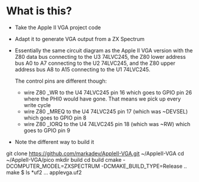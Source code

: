 What is this?
=============

- Take the Apple II VGA project code
- Adapt it to generate VGA output from a ZX Spectrum
- Essentially the same circuit diagram as the Apple II VGA version
  with the Z80 data bus connecting to the U3 74LVC245, the
  Z80 lower address bus A0 to A7 connecting to the U2 74LVC245,
  and the Z80 upper address bus A8 to A15 connecting to the U1
  74LVC245.

  The control pins are different though:

  - wire Z80 _WR to the U4 74LVC245 pin 16 which goes to 
    GPIO pin 26 where the PHI0 would have gone. That means we pick up every write cycle
  - wire Z80 _MREQ to the U4 74LVC245 pin 17 (which was ~DEVSEL) which goes to GPIO pin 8
  - wire Z80 _IORQ to the U4 74LVC245 pin 18 (which was ~RW) which goes to GPIO pin 9


- Note the different way to build it

git clone https://github.com/markadev/AppleII-VGA.git ~/AppleII-VGA
cd ~/AppleII-VGA/pico
mkdir build
cd build
cmake -DCOMPUTER_MODEL=ZXSPECTRUM -DCMAKE_BUILD_TYPE=Release ..
make
$ ls *uf2
...
applevga.uf2

